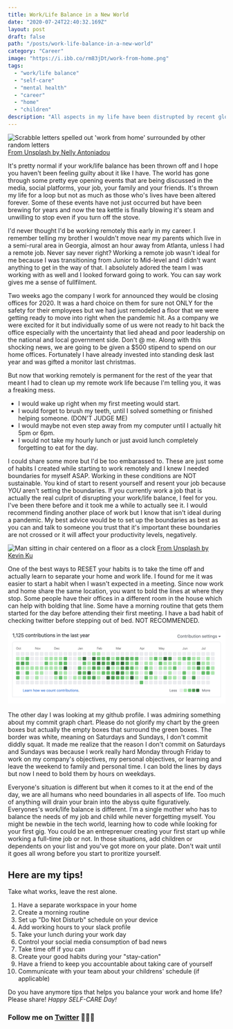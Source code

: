 ```yaml
---
title: Work/Life Balance in a New World
date: "2020-07-24T22:40:32.169Z"
layout: post
draft: false
path: "/posts/work-life-balance-in-a-new-world"
category: "Career"
image: "https://i.ibb.co/rm83jDt/work-from-home.png"
tags:
  - "work/life balance"
  - "self-care"
  - "mental health"
  - "career"
  - "home"
  - "children"
description: "All aspects in my life have been distrupted by recent global events but I know I'm not the only one. Here are some of the embrassing habits I've developed adjusting to working remotely and some tips to undo them."
---
```


![Scrabble letters spelled out 'work from home' surrounded by other random letters](work_from_home.png)
<span class="figcaption_hack">[From Unsplash by Nelly Antoniadou](https://unsplash.com/photos/9X1P46Y2KJo)</span>

It's pretty normal if your work/life balance has been thrown off and I hope you haven't been feeling guilty about it like I have. The world has gone through some pretty eye opening events that are being discussed in the media, social platforms, your job, your family and your friends. It's thrown my life for a loop but not as much as those who's lives have been altered forever. Some of these events have not just occurred but have been brewing for years and now the tea kettle is finally blowing it's steam and unwilling to stop even if you turn off the stove.

I'd never thought I'd be working remotely this early in my career. I remember telling my brother I wouldn't move near my parents which live in a semi-rural area in Georgia, almost an hour away from Atlanta, unless I had a remote job. Never say never right? Working a remote job wasn't ideal for me because I was transitioning from Junior to Mid-level and I didn't want anything to get in the way of that. I absolutely adored the team I was working with as well and I looked forward going to work. You can say work gives me a sense of fullfilment.

Two weeks ago the company I work for announced they would be closing offices for 2020. It was a hard choice on them for sure not ONLY for the safety for their employees but we had just remodeled a floor that we were getting ready to move into right when the pandemic hit. As a company we were excited for it but individually some of us were not ready to hit back the office especially with the uncertainty that lied ahead and poor leadership on the national and local government side. Don't @ me. Along with this shocking news, we are going to be given a \$500 stipend to spend on our home offices. Fortunately I have already invested into standing desk last year and was gifted a monitor last christmas.

But now that working remotely is permanent for the rest of the year that meant I had to clean up my remote work life because I'm telling you, it was a freaking mess.

- I would wake up right when my first meeting would start.
- I would forget to brush my teeth, until I solved something or finished helping someone. (DON'T JUDGE ME)
- I would maybe not even step away from my computer until I actually hit 5pm or 6pm.
- I would not take my hourly lunch or just avoid lunch completely forgetting to eat for the day.

I could share some more but I'd be too embarassed to. These are just some of habits I created while starting to work remotely and I knew I needed boundaries for myself ASAP. Working in these conditions are NOT sustainable. You kind of start to resent yourself and resent your job because _YOU_ aren't setting the boundaries. If you currently work a job that is actually the real culprit of disrupting your work/life balance, I feel for you. I've been there before and it took me a while to actually see it. I would recommend finding another place of work but I know that isn't ideal during a pandemic. My best advice would be to set up the boundaries as best as you can and talk to someone you trust that it's important these boundaries are not crossed or it will affect your productivity levels, negatively.

![Man sitting in chair centered on a floor as a clock](work_life.png)
<span class="figcaption_hack">[From Unsplash by Kevin Ku](https://unsplash.com/photos/aiyBwbrWWlo)</span>

One of the best ways to RESET your habits is to take the time off and actually learn to separate your home and work life. I found for me it was easier to start a habit when I wasn't expected in a meeting. Since now work and home share the same location, you want to bold the lines at where they stop. Some people have their offices in a different room in the house which can help with bolding that line. Some have a morning routine that gets them started for the day before attending their first meeting. I have a bad habit of checking twitter before stepping out of bed. NOT RECOMMENDED.

![https://github/avaldivi](github_commit_chart.png)

The other day I was looking at my github profile. I was admiring something about my commit graph chart. Please do not glorify my chart by the green boxes but actually the empty boxes that surround the green boxes. The border was white, meaning on Saturdays and Sundays, I don't commit diddly squat. It made me realize that the reason I don't commit on Saturdays and Sundays was because I work really hard Monday through Friday to work on my company's objectives, my personal objectives, or learning and leave the weekend to family and personal time. I can bold the lines by days but now I need to bold them by hours on weekdays.

Everyone's situation is different but when it comes to it at the end of the day, we are all humans who need boundaries in all aspects of life. Too much of anything will drain your brain into the abyss quite figuratively. Everyones's work/life balance is different. I'm a single mother who has to balance the needs of my job and child while never forgetting myself. You might be newbie in the tech world, learning how to code while looking for your first gig. You could be an entreprenuer creating your first start up while working a full-time job or not. In those situations, add children or dependents on your list and you've got more on your plate. Don't wait until it goes all wrong before you start to proritize yourself.

## Here are my tips!

Take what works, leave the rest alone.

1. Have a separate workspace in your home
2. Create a morning routine
3. Set up "Do Not Disturb" schedule on your device
4. Add working hours to your slack profile
5. Take your lunch during your work day
6. Control your social media consumption of bad news
7. Take time off if you can
8. Create your good habits during your "stay-cation"
9. Have a friend to keep you accountable about taking care of yourself
10. Communicate with your team about your childrens' schedule (if applicable)

Do you have anymore tips that helps you balance your work and home life? Please share!
_Happy SELF-CARE Day!_

### Follow me on [Twitter](https://twitter.com/driannavaldivia) 👩🏽‍💻
